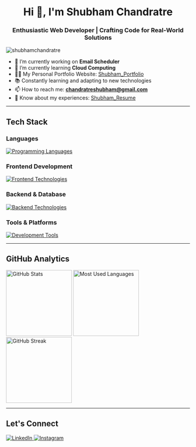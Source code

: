 <h1 align="center">Hi 👋, I'm Shubham Chandratre</h1>
<h3 align="center">Enthusiastic Web Developer | Crafting Code for Real-World Solutions</h3>

<p align="left">
  <img src="https://komarev.com/ghpvc/?username=shubhamchandratre&label=Profile%20views&color=0e75b6&style=flat" alt="shubhamchandratre" />
</p>

- 🔭 I’m currently working on **Email Scheduler**  
- 🌱 I’m currently learning **Cloud Computing**  
- 👨‍💻 My Personal Portfolio Website: [Shubham_Portfolio](https://shubham-portfolio-iota-gold.vercel.app/)  
- 📚 Constantly learning and adapting to new technologies 
- 📫 How to reach me: **chandratreshubham@gmail.com**  
- 📄 Know about my experiences: [Shubham_Resume](https://drive.google.com/file/d/1M0S6fI2gbs4DtpS065NySjRCVYqIShrx/view?usp=sharing)  

---

## Tech Stack

### Languages
<p align="left">
  <a href="https://skillicons.dev">
    <img src="https://skillicons.dev/icons?i=cpp,js,ts,python" alt="Programming Languages" />
  </a>
</p>

### Frontend Development
<p align="left">
  <a href="https://skillicons.dev">
    <img src="https://skillicons.dev/icons?i=react,nextjs,html,css,tailwind" alt="Frontend Technologies" />
  </a>
</p>

### Backend & Database
<p align="left">
  <a href="https://skillicons.dev">
    <img src="https://skillicons.dev/icons?i=nodejs,express,postgresql,mysql,mongodb,redis,firebase,nginx" alt="Backend Technologies" />
  </a>
</p>

### Tools & Platforms
<p align="left">
  <a href="https://skillicons.dev">
    <img src="https://skillicons.dev/icons?i=git,github,postman,vercel,docker,aws,vscode" alt="Development Tools" />
  </a>
</p>

---

## GitHub Analytics

<div align="left">
  <img height="180em" src="https://github-readme-stats.vercel.app/api?username=ShubhamChandratre&show_icons=true&theme=nord" alt="GitHub Stats" />
  <img height="180em" src="https://github-readme-stats.vercel.app/api/top-langs/?username=ShubhamChandratre&layout=compact&theme=nord" alt="Most Used Languages" />
  <a href="https://git.io/streak-stats">
    <img height="180cm" src="https://streak-stats.demolab.com/?user=ShubhamChandratre&theme=nord" alt="GitHub Streak">
</a>
</div>

---

## Let's Connect

<p align="left">
  <a href="https://www.linkedin.com/in/shubham-chandratre-a03819257/">
    <img src="https://img.shields.io/badge/LinkedIn-0077B5?style=for-the-badge&logo=linkedin&logoColor=white" alt="LinkedIn" />
  </a>
  <a href="https://www.instagram.com/shubham_chandratre_/">
    <img src="https://img.shields.io/badge/Instagram-E4405F?style=for-the-badge&logo=instagram&logoColor=white" alt="Instagram" />
  </a>
</p>
